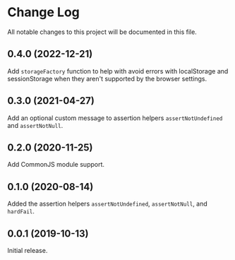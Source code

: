 # Change Log

All notable changes to this project will be documented in this file.

## 0.4.0 (2022-12-21)

Add `storageFactory` function to help with avoid
errors with localStorage and sessionStorage when 
they aren't supported by the browser settings.

## 0.3.0 (2021-04-27)

Add an optional custom message to assertion helpers `assertNotUndefined` and `assertNotNull`.

## 0.2.0 (2020-11-25)

Add CommonJS module support.

## 0.1.0 (2020-08-14)

Added the assertion helpers `assertNotUndefined`, `assertNotNull`, and `hardFail`.

## 0.0.1 (2019-10-13)

Initial release.
